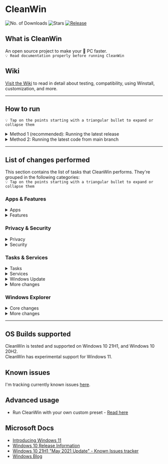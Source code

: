 # CleanWin
![No. of Downloads](https://img.shields.io/github/downloads/pratyakshm/CleanWin/total?color=darkgreen&style=flat-square)
![Stars](https://img.shields.io/github/stars/pratyakshm/CleanWin?style=flat-square)
[![Release](https://img.shields.io/github/v/release/pratyakshm/cleanwin?style=flat-square)](https://github.com/pratyakshm/CleanWin/releases/latest)
&nbsp;

## What is CleanWin
An open source project to make your 🐌 PC faster.  
`
💡 Read documentation properly before running CleanWin
`

## Wiki
[Visit the Wiki](https://github.com/pratyakshm/CleanWin/wiki) to read in detail about testing, compatibility, using Winstall, customization, and more.
***
## How to run

`💡 Tap on the points starting with a triangular bullet to expand or collapse them`

<details><summary>Method 1 (recommended): Running the latest release</summary>

   1. Download the latest release from [Releases](https://github.com/pratyakshm/CleanWin/releases).
   2. Unzip the ZIP file.
   3. Double tap to launch CLI or GUI.
        - CleanWin prebuilt binaries that ship via GitHub releases will not run unless administrator priviliges are provided.
</details>
<details><summary>Method 2: Running the latest code from main branch</summary>

   1. Choose if you want to run CleanWin CLI or GUI.
   2. Copy its corresponding code from the below section.
   3. Paste it into Windows PowerShell (Admin)  
   
  **CLI:**    
   ```
   Invoke-Expression ((New-Object System.Net.WebClient).DownloadString('https://git.io/JmqTS'))
   ```
  **GUI:**      
   ```
   Invoke-Expression ((New-Object System.Net.WebClient).DownloadString('https://git.io/Jqcr0'))
   ```    
⚠️ Code from main branch is not quality tested or validated, as oppossed to prebuilt binaries from GitHub releases. Proceed with caution.   
</details>

***
## List of changes performed
This section contains the list of tasks that CleanWin performs. They're grouped in the following categories:   
`💡 Tap on the points starting with a triangular bullet to expand or collapse them`

### Apps & Features
<details>
  <summary>Apps</summary>

  - Apps installed:
  
    - HEVC Video Extensions
    - Windows Package Manager ([GitHub](https://github.com/microsoft/winget-cli/))
    - [7-zip](https://www.7-zip.org/)
    - Install your desired apps using [Winstall](https://github.com/pratyakshm/CleanWin/wiki/Winstall:-Installing-your-own-set-of-apps-using-a-simple-list).

  - Apps uninstalled:
    - 3D Viewer   
    - Alarms & Clock
    - Cortana  
    - Camera  
    - Connect
    - Feedback Hub 
    - Films & TV  
    - Get Help      
    - Get started  
    - Groove Music 
    - HEVC Video Extensions
    - Mail and Calendar  
    - Messaging  
    - Maps  
    - Microsoft OneDrive (64-bit variants can also be uninstalled)
    - Microsoft News  
    - Microsoft Solitaire Collection  
    - Mixed Reality Portal
    - Network Speed Test
    - OneConnect  
    - OneNote  
    - Office
    - Office Lens
    - Paint 3D  
    - Power Automate Desktop
    - Print 3D
    - People  
    - Sway
    - Snip & Sketch
    - Sticky Notes  
    - Skype
    - Voice Recorder
    - Whiteboard
    - Weather
    - Xbox
    - Xbox Game bar
    - Your Phone

  - Unpin the following apps from Taskbar:
    - Mail
    - Microsoft Store
    - Office
    - Xbox

  - More changes include:

    - Add the classic Windows Photo Viewer desktop app into the "Open with" menu for the following extensions: JPG, JPEG, GIF and PNG. 
    - Turn off automatic/silent installation of "suggested apps" / bloatware in layman's terms.
</details>

<details>
  <summary>Features</summary>

  - Features installed:
    - Windows Subsystem for Linux
    - dotNET 3.5 

  - Features uninstalled:
    - Hello Face
    - Math Recognizer
    - Microsoft Paint (Desktop app)
    - OpenSSH Client
    - PowerShell ISE
    - Quick Assist
    - Steps Recorder
    - Snipping Tool
    - Work Folders
    - Windows Media Player
    - WordPad
    - Windows Fax & Scan
    - XPS Viewer
    - XPS Printer
</details>


### Privacy & Security
<details><summary>Privacy</summary>

#### Turn off the following:
  - Activity History
  - Advertising ID 
  - App suggestions
  - Background apps
  - Feedback notifications
  - Inking & typing personalization
  - Location tracking 
  - Maps updates
  - Online speech recognition
  - Tailored Experiences
  - Telemetry
  - Websites' access to language list to provide loaclly relevant content
  </details>

<details><summary>Security</summary>

  - Turn on auto login post restart after Windows is updated.
  - Turn off Meltdown compatibility.
</details>



### Tasks & Services
<details>
  <summary>Tasks</summary>

#### Turn off the following tasks:
- Consolidator
- DmClient
- DmClientOnScenarioDownload
- Disk Diagnostics Data Collector
- Disk Defragmentation (optional)
- Feedback Notifications task
- Microsoft Compatibility Appraiser
- ProgramDataUpdater
- QueueReporting
- UsbCeip
  </details>

<details><summary>Services</summary>

#### Turn off the following services:
- DiagTrack
- DMWAppPushService
- SysMain
- RetailDemo
- diagnosticshub.standardcollector.service
- MapsBroker
- NetTcpPortSharing
- RemoteRegistry
- SharedAccess
- TrkWks
</details>

<details><summary>Windows Update</summary>

- Setup Windows Update with the following settings:
  - Turn off automatic updates
  - Do not auto restart PC if users are signed in
  - Delay feature updates by 20 days
  - Delay quality updates by 4 days
  - Turn off re-installation of bloatware after feature update
  - Set Windows Update to download updates only from Microsoft's servers by turning off Delivery through P2P and LAN

- Reset Windows Update is also available for users who want to switch back to stock Windows Update settings.

  </details>

  <details><summary>More changes</summary>

  - Turn off AutoPlay
  - Turn off Autorun
  - Turn off Reserved Storage
    - This setting will only take place after an update is installed.
  - Set BIOS time to UTC
  - Turn on Storage Sense
  - Turn on Num lock on startup
  </details>


### Windows Explorer
<details><summary>Core changes</summary>

#### Hide/cleanup the following:
  -  3D Objects
  -  Cortana button
  -  Meet now button
  -  News and interests
  -  Search bar
  -  Task View button</details>
<details><summary>More changes</summary>

  - Set This PC as default view
  - Turn off sticky keys prompt
  - Use Print Screen key to open Snip & Sketch overlay
</details>

***

## OS Builds supported
CleanWin is tested and supported on Windows 10 21H1, and Windows 10 20H2.  
CleanWin has experimental support for Windows 11.

## Known issues
I'm tracking currently known issues [here](https://github.com/pratyakshm/CleanWin/issues/16).


## Advanced usage
  - Run CleanWin with your own custom preset - [Read here](https://github.com/pratyakshm/CleanWin/wiki/Using-a-custom-preset)


## Microsoft Docs
- [Introducing Windows 11](https://blogs.windows.com/windowsexperience/2021/06/24/introducing-windows-11/)
- [Windows 10 Release Information](https://docs.microsoft.com/en-us/windows/release-information/)
- [Windows 10 21H1 "May 2021 Update" - Known Issues tracker](https://docs.microsoft.com/en-us/windows/release-information/status-windows-10-21h1)
- [Windows Blog](https://blogs.windows.com/)
